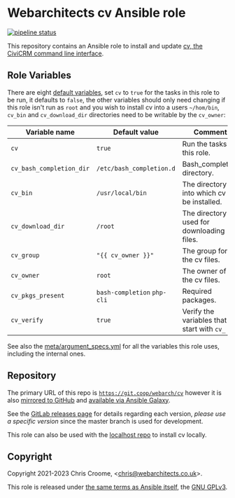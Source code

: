 # Webarchitects cv Ansible role

[![pipeline status](https://git.coop/webarch/cv/badges/master/pipeline.svg)](https://git.coop/webarch/cv/-/commits/master)

This repository contains an Ansible role to install and update [cv, the CiviCRM command line interface](https://github.com/civicrm/cv).

## Role Variables

There are eight [default variables](defaults/main.yml), set `cv` to `true` for the tasks in this role to be run, it defaults to `false`, the other variables should only need changing if this role isn't run as `root` and you wish to install cv into a users `~/hom/bin`, `cv_bin` and `cv_download_dir` directories need to be writable by the `cv_owner`:

| Variable name            | Default value               | Comment                                        |
|--------------------------|-----------------------------|------------------------------------------------|
| `cv`                     | `true`                      | Run the tasks in this role.                    |
| `cv_bash_completion_dir` | `/etc/bash_completion.d`    | Bash_completion directory.                     |
| `cv_bin`                 | `/usr/local/bin`            | The directory into which cv will be installed. |
| `cv_download_dir`        | `/root`                     | The directory used for downloading files.      |
| `cv_group`               | `"{{ cv_owner }}"`          | The group for the cv files.                    |
| `cv_owner`               | `root`                      | The owner of the cv files.                     |
| `cv_pkgs_present`        | `bash-completion` `php-cli` | Required packages.                             |
| `cv_verify`              | `true`                      | Verify the variables that start with `cv_`     |

See also the [meta/argument_specs.yml](meta/argument_specs.yml) for all the variables this role uses, including the internal ones.

## Repository

The primary URL of this repo is [`https://git.coop/webarch/cv`](https://git.coop/webarch/cv) however it is also [mirrored to GitHub](https://github.com/webarch-coop/ansible-role-cv) and [available via Ansible Galaxy](https://galaxy.ansible.com/chriscroome/cv).

See the [GitLab releases page](https://git.coop/webarch/cv/-/releases) for details regarding each version, *please use a specific version* since the master branch is used for development.

This role can also be used with the [localhost repo](https://git.coop/webarch/localhost) to install cv locally.

## Copyright

Copyright 2021-2023 Chris Croome, &lt;[chris@webarchitects.co.uk](mailto:chris@webarchitects.co.uk)&gt;.

This role is released under [the same terms as Ansible itself](https://github.com/ansible/ansible/blob/devel/COPYING), the [GNU GPLv3](LICENSE).
